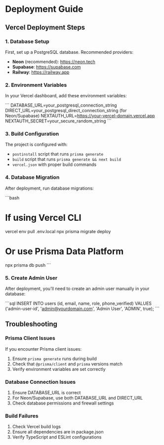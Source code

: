# Deployment Guide

## Vercel Deployment Steps

### 1. Database Setup
First, set up a PostgreSQL database. Recommended providers:
- **Neon** (recommended): https://neon.tech
- **Supabase**: https://supabase.com
- **Railway**: https://railway.app

### 2. Environment Variables
In your Vercel dashboard, add these environment variables:

\`\`\`
DATABASE_URL=your_postgresql_connection_string
DIRECT_URL=your_postgresql_direct_connection_string (for Neon/Supabase)
NEXTAUTH_URL=https://your-vercel-domain.vercel.app
NEXTAUTH_SECRET=your_secure_random_string
\`\`\`

### 3. Build Configuration
The project is configured with:
- `postinstall` script that runs `prisma generate`
- `build` script that runs `prisma generate && next build`
- `vercel.json` with proper build commands

### 4. Database Migration
After deployment, run database migrations:

\`\`\`bash
# If using Vercel CLI
vercel env pull .env.local
npx prisma migrate deploy

# Or use Prisma Data Platform
npx prisma db push
\`\`\`

### 5. Create Admin User
After deployment, you'll need to create an admin user manually in your database:

\`\`\`sql
INSERT INTO users (id, email, name, role, phone_verified) 
VALUES ('admin-user-id', 'admin@yourdomain.com', 'Admin User', 'ADMIN', true);
\`\`\`

## Troubleshooting

### Prisma Client Issues
If you encounter Prisma client issues:
1. Ensure `prisma generate` runs during build
2. Check that `@prisma/client` and `prisma` versions match
3. Verify environment variables are set correctly

### Database Connection Issues
1. Ensure DATABASE_URL is correct
2. For Neon/Supabase, use both DATABASE_URL and DIRECT_URL
3. Check database permissions and firewall settings

### Build Failures
1. Check Vercel build logs
2. Ensure all dependencies are in package.json
3. Verify TypeScript and ESLint configurations
